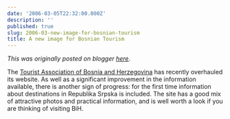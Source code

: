 ```yaml
---
date: '2006-03-05T22:32:00.000Z'
description: ''
published: true
slug: 2006-03-new-image-for-bosnian-tourism
title: A new image for Bosnian Tourism
---
```


*This was originally posted on blogger [here](https://blog.balkanology.com/2006/03/new-image-for-bosnian-tourism.html)*.

The <a href="http://www.bhtourism.ba/eng/">Tourist Association of Bosnia and Herzegovina</a> has recently overhauled its website. As well as a significant improvement in the information available, there is another sign of progress: for the first time information about destinations in Republika Srpska is included. The site has a good mix of attractive photos and practical information, and is well worth a look if you are thinking of visiting BiH.